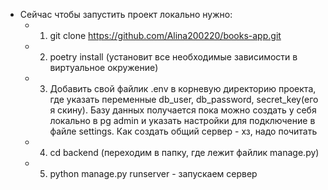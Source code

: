 * Сейчас чтобы запустить проект локально нужно:
    + 1. git clone https://github.com/Alina200220/books-app.git
    + 2. poetry install (установит все необходимые зависимости в виртуальное окружение)
    + 3. Добавить свой файлик .env в корневую директорию проекта, где указать переменные db_user, db_password, secret_key(его я скину). Базу данных получается пока можно создать у себя локально в pg admin и указать настройки для подключение в файле settings. Как создать общий сервер - хз, надо почитать
    + 4. cd backend (переходим в папку, где лежит файлик manage.py)
    + 5. python manage.py runserver - запускаем сервер


